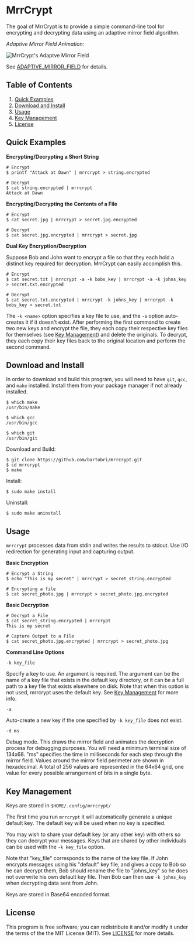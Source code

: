 MrrCrypt
========

The goal of MrrCrypt is to provide a simple command-line tool for encrypting
and decrypting data using an adaptive mirror field algorithm.

*Adaptive Mirror Field Animation:*

![MrrCrypt's Adaptve Mirror Field](http://i.imgur.com/05cBxTQ.gif)

See [ADAPTIVE_MIRROR_FIELD](ADAPTIVE_MIRROR_FIELD.md) for details.

Table of Contents
-----------------

1. [Quick Examples](#quick-examples)
2. [Download and Install](#download-and-install)
3. [Usage](#usage)
4. [Key Management](#key-management)
5. [License](#license)

Quick Examples
--------------

**Encrypting/Decrypting a Short String**

```
# Encrypt
$ printf "Attack at Dawn" | mrrcrypt > string.encrypted

# Decrypt
$ cat string.encrypted | mrrcrypt
Attack at Dawn

```

**Encrypting/Decrypting the Contents of a File**

```
# Encrypt
$ cat secret.jpg | mrrcrypt > secret.jpg.encrypted

# Decrypt
$ cat secret.jpg.encrypted | mrrcrypt > secret.jpg
```

**Dual Key Encryption/Decryption**

Suppose Bob and John want to encrypt a file so that they each hold a
distinct key required for decryption. MrrCrypt can easily accomplish this.

```
# Encrypt
$ cat secret.txt | mrrcrypt -a -k bobs_key | mrrcrypt -a -k johns_key > secret.txt.encrypted

# Decrypt
$ cat secret.txt.encrypted | mrrcrypt -k johns_key | mrrcrypt -k bobs_key > secret.txt
```

The `-k <name>` option specifies a key file to use, and the `-a`
option auto-creates it if it doesn't exist. After performing the first
command to create two new keys and encrypt the file, they each copy
their respective key files for themselves (see [Key Management](#key-management))
and delete the originals. To decrypt, they each copy their key files back
to the original location and perform the second command.

Download and Install
--------------------

In order to download and build this program, you will need to have `git`,
`gcc`, and `make` installed. Install them from your package manager if not
already installed.

```
$ which make
/usr/bin/make

$ which gcc
/usr/bin/gcc

$ which git
/usr/bin/git
```

Download and Build:

```
$ git clone https://github.com/bartobri/mrrcrypt.git
$ cd mrrcrypt
$ make
```

Install:

```
$ sudo make install
```

Uninstall:

```
$ sudo make uninstall
```

Usage
-----

`mrrcrypt` processes data from stdin and writes the results to stdout.
Use I/O redirection for generating input and capturing output.

**Basic Encryption**

```
# Encrypt a String
$ echo "This is my secret" | mrrcrypt > secret_string.encrypted

# Encrypting a file
$ cat secret_photo.jpg | mrrcrypt > secret_photo.jpg.encrypted
```

**Basic Decryption**

```
# Decrypt a File
$ cat secret_string.encrypted | mrrcrypt
This is my secret

# Capture Output to a File
$ cat secret_photo.jpg.encrypted | mrrcrypt > secret_photo.jpg
```

**Command Line Options**

`-k key_file`

Specify a key to use. An argument is required. The argument can be the name
of a key file that exists in the default key directory, or it can be a full
path to a key file that exists elsewhere on disk. Note that when this option
is not used, mrrcrypt uses the default key. See [Key Management](#key-management)
for more info.

`-a`

Auto-create a new key if the one specified by `-k key_file` does not exist.

`-d ms`

Debug mode. This draws the mirror field and animates the decryption process
for debugging purposes. You will need a minimum terminal size of 134x68.
"ms" specifies the time in milliseconds for each step through the mirror
field. Values around the mirror field perimeter are shown in hexadecimal.
A total of 256 values are represented in the 64x64 grid, one value for
every possible arrangement of bits in a single byte.

Key Management
--------------

Keys are stored in `$HOME/.config/mrrcrypt/`

The first time you run `mrrcrypt` it will automatically generate a unique
default key. The default key will be used when no key is specified.

You may wish to share your default key (or any other key) with others so
they can decrypt your messages. Keys that are shared by other individuals
can be used with the `-k key_file` option.

Note that "key_file" corresponds to the name of the key file. If John
encrypts messages using his "default" key file, and gives a copy to Bob so he
can decrypt them, Bob should rename the file to "johns_key" so he does not
overwrite his own default key file. Then Bob can then use `-k johns_key` when
decrypting data sent from John.

Keys are stored in Base64 encoded format.

License
-------

This program is free software; you can redistribute it and/or modify it under the terms of the the
MIT License (MIT). See [LICENSE](LICENSE) for more details.
